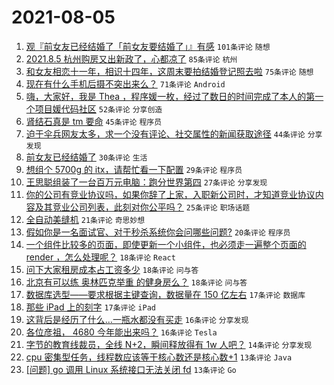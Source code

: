 # 2021-08-05

1. [观『前女友已经结婚了「前女友要结婚了」』有感](https://www.v2ex.com/t/793792) `101条评论` `随想`
1. [2021.8.5 杭州购房又出新政了，心都凉了](https://www.v2ex.com/t/793762) `85条评论` `杭州`
1. [和女友相恋十一年，相识十四年，这周末要拍结婚登记照去啦](https://www.v2ex.com/t/793851) `75条评论` `随想`
1. [现在有什么手机后摄不突出来么？](https://www.v2ex.com/t/793752) `71条评论` `Android`
1. [嗨，大家好，我是 Thea ，程序媛一枚，经过了数日的时间完成了本人的第一个项目媛代码社区](https://www.v2ex.com/t/793825) `52条评论` `分享创造`
1. [肾结石真是 tm 要命](https://www.v2ex.com/t/793828) `45条评论` `程序员`
1. [迫于伞兵网友太多，求一个没有评论、社交属性的新闻获取途径](https://www.v2ex.com/t/793834) `44条评论` `分享发现`
1. [前女友已经结婚了](https://www.v2ex.com/t/793759) `30条评论` `生活`
1. [想组个 5700g 的 itx，请帮忙看一下配置](https://www.v2ex.com/t/793798) `29条评论` `程序员`
1. [王思聪组装了一台百万元电脑：跑分世界第四](https://www.v2ex.com/t/793802) `27条评论` `分享发现`
1. [你的公司有竞业协议吗，如果你辞了上家，入职新公司时，才知道竞业协议内容及其竞业公司列表，此刻对你公平吗？](https://www.v2ex.com/t/793845) `25条评论` `职场话题`
1. [全自动美缝机](https://www.v2ex.com/t/793793) `21条评论` `奇思妙想`
1. [假如你是一名面试官、对于秒杀系统你会问哪些问题?](https://www.v2ex.com/t/793755) `20条评论` `程序员`
1. [一个组件比较多的页面，即使更新一个小组件，也必须走一遍整个页面的 render ，怎么处理呢？](https://www.v2ex.com/t/793778) `18条评论` `React`
1. [问下大家租房成本占工资多少](https://www.v2ex.com/t/793790) `18条评论` `问与答`
1. [北京有可以练 奥林匹克举重 的健身房么？](https://www.v2ex.com/t/793747) `18条评论` `问与答`
1. [数据库选型——要求根据主键查询，数据量在 150 亿左右](https://www.v2ex.com/t/793807) `17条评论` `数据库`
1. [那些 iPad 上的刻字](https://www.v2ex.com/t/793799) `17条评论` `iPad`
1. [这背后是经历了什么…一瓶水都没有买走](https://www.v2ex.com/t/793902) `16条评论` `分享发现`
1. [各位彦祖， 4680 今年能出来吗？](https://www.v2ex.com/t/793875) `16条评论` `Tesla`
1. [字节的教育线裁员，全线 N+2，瞬间释放得有 1w 人吧？](https://www.v2ex.com/t/793892) `14条评论` `分享发现`
1. [cpu 密集型任务，线程数应该等于核心数还是核心数+1](https://www.v2ex.com/t/793833) `13条评论` `Java`
1. [[问题] go 调用 Linux 系统接口无法关闭 fd](https://www.v2ex.com/t/793809) `13条评论` `Go`
